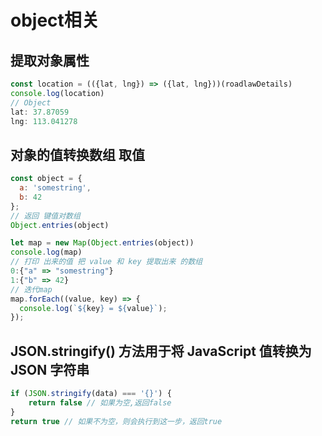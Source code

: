 # object相关

## 提取对象属性

```javascript
const location = (({lat, lng}) => ({lat, lng}))(roadlawDetails)
console.log(location)
// Object
lat: 37.87059
lng: 113.041278
```

## 对象的值转换数组 取值

```javascript
const object = {
  a: 'somestring',
  b: 42
};
// 返回 键值对数组
Object.entries(object)

let map = new Map(Object.entries(object))
console.log(map)
// 打印 出来的值 把 value 和 key 提取出来 的数组 
0:{"a" => "somestring"}
1:{"b" => 42}
// 迭代map
map.forEach((value, key) => {
  console.log(`${key} = ${value}`);
});
```

## JSON.stringify() 方法用于将 JavaScript 值转换为 JSON 字符串

```javascript
if (JSON.stringify(data) === '{}') {
    return false // 如果为空,返回false
}
return true // 如果不为空，则会执行到这一步，返回true
```
